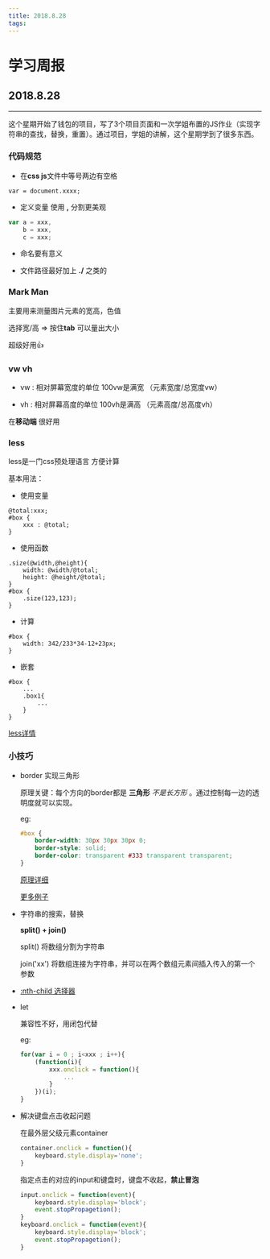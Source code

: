 ```yaml
---
title: 2018.8.28
tags:
---
```

# 学习周报

## 2018.8.28

----

这个星期开始了钱包的项目，写了3个项目页面和一次学姐布置的JS作业（实现字符串的查找，替换，重置）。通过项目，学姐的讲解，这个星期学到了很多东西。



### 代码规范

- 在**css  js**文件中等号两边有空格  

`var = document.xxxx;`  

- 定义变量 使用     **,**    分割更美观

```js
var a = xxx,
	b = xxx, 
	c = xxx;
```



- 命名要有意义  

- 文件路径最好加上  **./**   之类的  



### Mark Man

主要用来测量图片元素的宽高，色值  

选择宽/高 => 按住**tab**  可以量出大小

超级好用👍



### vw  vh

- vw : 相对屏幕宽度的单位  100vw是满宽  （元素宽度/总宽度vw）

- vh  : 相对屏幕高度的单位  100vh是满高  （元素高度/总高度vh）  

在**移动端** 很好用



### less

less是一门css预处理语言  方便计算

基本用法：

- 使用变量

```less
@total:xxx;   
#box {
    xxx : @total;
}
```

- 使用函数

```less
.size(@width,@height){
    width: @width/@total;
    height: @height/@total;
}
#box {
    .size(123,123);
}
```

- 计算

```less
#box {
    width: 342/233*34-12+23px;
}
```

- 嵌套

```less
#box {
    ...
    .box1{
        ...
    }
}
```

[less详情](https://segmentfault.com/a/1190000012360995#articleHeader8)



### 小技巧

- border 实现三角形

  原理关键：每个方向的border都是 **三角形**   *不是长方形*  。通过控制每一边的透明度就可以实现。

  eg:

  ```css
  #box {
      border-width: 30px 30px 30px 0;
      border-style: solid;
      border-color: transparent #333 transparent transparent;
  }
  ```

  [原理详细](https://www.cnblogs.com/youhong/p/6530575.html)

  [更多例子](https://www.cnblogs.com/blosaa/p/3823695.html)


- 字符串的搜索，替换

  **split() + join()**

  split() 将数组分割为字符串

  join('xx') 将数组连接为字符串，并可以在两个数组元素间插入传入的第一个参数  


- [:nth-child 选择器](http://www.daqianduan.com/3737.html)

- let 

  兼容性不好，用闭包代替

  eg:

  ```js
  for(var i = 0 ; i<xxx ; i++){
      (function(i){
          xxx.onclick = function(){
              ...
          }
      })(i);
  }
  ```

- 解决键盘点击收起问题

  在最外层父级元素container

  ```js
  container.onclick = function(){
      keyboard.style.display='none';
  }
  ```

  指定点击的对应的input和键盘时，键盘不收起，**禁止冒泡**

  ```js
  input.onclick = function(event){
      keyboard.style.display='block';
      event.stopPropagetion();
  }
  keyboard.onclick = function(event){
      keyboard.style.display='block';
      event.stopPropagetion();
  }
  ```

